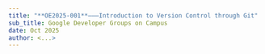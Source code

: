 ```yaml
---
title: "**OE2025-001**———Introduction to Version Control through Git"
sub_title: Google Developer Groups on Campus
date: Oct 2025
author: <...>
---
```


<!-- new_line -->
<!-- include: ./chapters/1_0_a.md -->
<!-- column_layout: [1, 1] -->
<!-- column: 0 -->
<!-- include: ./chapters/1_0_b.md -->
<!-- column: 1 -->
<!-- include: ./chapters/1_0_c.md -->
<!-- reset_layout -->
<!-- end_slide -->

<!-- new_line -->
<!-- include: ./chapters/1_1.md -->
<!-- end_slide -->

<!-- new_line -->
<!-- include: ./chapters/1_2_a.md -->
<!-- end_slide -->

<!-- new_line -->
<!-- include: ./chapters/1_2_b.md -->
<!-- end_slide -->

<!-- new_line -->
<!-- include: ./chapters/1_2_c.md -->
<!-- end_slide -->

<!-- new_line -->
<!-- include: ./chapters/1_3_a.md -->
<!-- end_slide -->

<!-- new_line -->
<!-- include: ./chapters/1_3_b.md -->
<!-- end_slide -->

<!-- new_line -->
<!-- column_layout: [1, 1] -->
<!-- column: 0 -->
<!-- include: ./chapters/1_4_a.md -->
<!-- column: 1 -->
<!-- include: ./chapters/1_4_b.md -->
<!-- reset_layout -->
<!-- end_slide -->

<!-- new_line -->
<!-- include: ./chapters/1_5.md -->
<!-- end_slide -->

<!-- new_line -->
<!-- include: ./chapters/1_6.md -->
<!-- end_slide -->

<!-- new_line -->
<!-- include: ./chapters/1_7.md -->
<!-- end_slide -->

<!-- new_line -->
<!-- include: ./chapters/1_8.md -->
<!-- end_slide -->

<!-- new_line -->
<!-- include: ./chapters/1_9.md -->
<!-- end_slide -->
